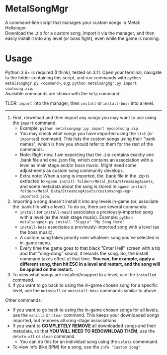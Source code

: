 # MetalSongMgr

A command-line script that manages your custom songs in Metal: Hellsinger.  
Download the .zip for a custom song, import it via the manager, and then easily install it into any level (or boss fight), even while the game is running.

# Usage

Python 3.6+ is required (I think), tested on 3.11. Open your terminal, navigate to the folder containing this script, and run commands with `python metalsongmgr.py <command>`, e.g. `python metalsongmgr.py import coolsong.zip`.  
Available commands are shown with the `help` command.

TLDR: `import` into the manager, then `install` or `install-boss` into a level.

---

1. First, download and then import any songs you may want to use using the `import` command.
   - Example: `python metalsongmgr.py import mycoolsong.zip`
   - You may check what songs you have imported using the `list` (or `imported`) command. This lists the custom songs using their "bank names", which is how you should refer to them for the rest of the commands.
   - Note: Right now, I am expecting that the .zip contains exactly one .bank file and one .json file, which contains an association with a level as main stage and/or boss music. Might need some adjustments as custom song community develops.
   - Extra note: When a song is imported, the .bank file in the .zip is extracted to `<game install folder>/Metal_Data/StreamingAssets`, and some metadata about the song is stored in `<game install folder>/Metal_Data/StreamingAssets/customsongs-mgr-imported.json`.
1. Importing a song doesn't install it into any levels in-game (or, associate the .bank file with a level). To do so, there are several commands:
   - `install` (or `install-main`) associates a previously-imported song with a level (as the main stage music). Example: `python metalsongmgr.py install "Stygia" "My Song Here"`
   - `install-boss` associates a previously-imported song with a level (as the boss music).
   - A custom song takes priority over whatever song you've selected in in-game menu.
   - Every time the game goes to that black "Enter Hell" screen with a tip and that "ding-dong" sound, it reloads the song. So, the install command takes effect at that time. **You can, for example, apply a different song, then hit ESC in a level and restart, and the song will be applied on the restart.**
1. To view what songs are installed/mapped to a level, use the `installed` command.
1. If you want to go back to using the in-game chosen song for a specific level, use the `uninstall` or `uninstall-boss` commands similar to above.

Other commands:

- If you want to go back to using the in-game chosen songs for all levels, use the `vanilla` or `clear` command. This keeps your downloaded songs imported, but removes all song-stage associations.
- If you want to **COMPLETELY REMOVE** all downloaded songs and their metadata, so that **YOU WILL NEED TO REDOWNLOAD THEM**, use the `delete-all` or `clean` command.
  - You can do this for an individual song using the `delete` commmand.
- To view info (like BPM) for a song, use the `info "Custom Song"`.
